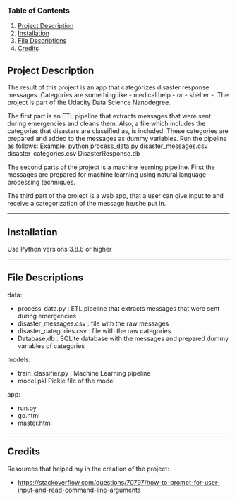 ### Table of Contents

1. [Project Description](#description)
2. [Installation](#installation)
3. [File Descriptions](#files)
4. [Credits](#credits)


## Project Description <a name="description"></a>

The result of this project is an app that categorizes disaster response messages. Categories are something like - medical help - or - shelter -. The project is part of the Udacity Data Science Nanodegree.

The first part is an ETL pipeline that extracts messages that were sent during emergencies and cleans them. Also, a file which includes the categories that disasters are classified as, is included. These categories are prepared and added to the messages as dummy variables. Run the pipeline as follows:
Example: python process_data.py disaster_messages.csv disaster_categories.csv DisasterResponse.db

The second parts of the project is a machine learning pipeline. First the messages are prepared for machine learning using natural language processing techniques.

The third part of the project is a web app, that a user can give input to and receive a categorization of the message he/she put in.

-------------

## Installation <a name="installation"></a>

Use Python versions 3.8.8 or higher



-------------
## File Descriptions <a name="files"></a>

data:

- process_data.py : ETL pipeline that extracts messages that were sent during emergencies
- disaster_messages.csv : file with the raw messages
- disaster_categories.csv : file with the raw categories
- Database.db : SQLite database with the messages and prepared dummy variables of categories

models:

- train_classifier.py : Machine Learning pipeline
- model.pkl Pickle file of the model

app:

- run.py
- go.html
- master.html

-------------

## Credits <a name="credits"></a>

Resources that helped my in the creation of the project:

- https://stackoverflow.com/questions/70797/how-to-prompt-for-user-input-and-read-command-line-arguments


